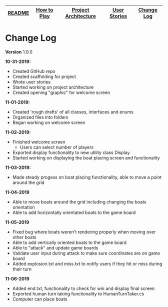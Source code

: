 |[README](../README.md)|[How to Play](how-to-play.md)|[Project Architecture](architecture.md)|[User Stories](user-stories.md)|[Change Log](change-log.md)|
|-|-|-|-|-|

# Change Log
**Version** 1.0.0

**10-31-2019:**
* Created GitHub repo
* Created scaffolding for project
* Wrote user stories
* Started working on project architecture
* Created opening "graphic" for welcome screen

**11-01-2019:**
* Created 'rough drafts' of all classes, interfaces and enums
* Organized files into folders
* Began working on welcome screen

**11-02-2019:**
* Finished welcome screen
  * Users can select number of players
* Exported display functionality to new utility class Display
* Started working on displaying the boat placing screen and functionality

**11-03-2019:**
* Made steady progess on boat placing functionality, able to move a point around the grid

**11-04-2019**
* Able to move boats around the grid including changing the boats orientation
* Able to add horizontally orientated boats to the game board

**11-05-2019**
* Fixed bug where boats weren't rendering properly when moving over other boats
* Able to add vertically oriented boats to the game board
* Able to "attack" and update game boards
* Validate user input during attack to make sure coordinates are on game board
* Added explosion.txt and miss.txt to notify users if they hit or miss during their turn

**11-06-2019**
* Added end.txt, functionality to check for win and display final screen
* Exported human turn taking functionality to HumanTurnTaker.cs
* Computer can place boats